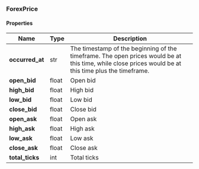 

[//]: # (CLASS:ForexPrice)

[//]: # (KIND:object)

### ForexPrice

#### Properties

[//]: # (START_DEFINITION)

Name | Type | Description
------------ | ------------- | -------------
**occurred_at** | str | The timestamp of the beginning of the timeframe. The open prices would be at this time, while close prices would be at this time plus the timeframe. &nbsp;
**open_bid** | float | Open bid &nbsp;
**high_bid** | float | High bid &nbsp;
**low_bid** | float | Low bid &nbsp;
**close_bid** | float | Close bid &nbsp;
**open_ask** | float | Open ask &nbsp;
**high_ask** | float | High ask &nbsp;
**low_ask** | float | Low ask &nbsp;
**close_ask** | float | Close ask &nbsp;
**total_ticks** | int | Total ticks &nbsp;

[//]: # (END_DEFINITION)



